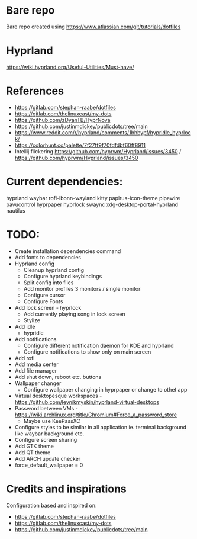 # Bare repo
Bare repo created using https://www.atlassian.com/git/tutorials/dotfiles

# Hyprland
https://wiki.hyprland.org/Useful-Utilities/Must-have/

# References
* https://gitlab.com/stephan-raabe/dotfiles
* https://gitlab.com/thelinuxcast/my-dots
* https://github.com/zDyanTB/HyprNova
* https://github.com/justinmdickey/publicdots/tree/main
* https://www.reddit.com/r/hyprland/comments/1bhbypf/hypridle_hyprlock/
* https://colorhunt.co/palette/7f27ff9f70fdfdbf60ff8911
* Intellij flickering https://github.com/hyprwm/Hyprland/issues/3450 / https://github.com/hyprwm/Hyprland/issues/3450

# Current dependencies:
hyprland waybar rofi-lbonn-wayland kitty papirus-icon-theme pipewire pavucontrol hyprpaper hyprlock swaync xdg-desktop-portal-hyprland nautilus

# TODO:
* Create installation dependencies command
* Add fonts to dependencies
* Hyprland config
    * Cleanup hyprland config
    * Configure hyprland keybindings
    * Split config into files
    * Add monitor profiles 3 monitors / single monitor
    * Configure cursor
    * Configure Fonts
* Add lock screen - hyprlock
    * Add currently playing song in lock screen
    * Stylize
* Add idle
    * hypridle
* Add notifications
    * Configure different notification daemon for KDE and hyprland
    * Configure notifications to show only on main screen
* Add rofi
* Add media center
* Add file manager
* Add shut down, reboot etc. buttons
* Wallpaper changer
    * Configure wallpaper changing in hyprpaper or change to othet app
* Virtual desktopesque workspaces - https://github.com/levnikmyskin/hyprland-virtual-desktops
* Password between VMs - https://wiki.archlinux.org/title/Chromium#Force_a_password_store
    * Maybe use KeePassXC
* Configure styles to be similar in all application ie. terminal background like waybar background etc.
* Configure screen sharing
* Add GTK theme
* Add QT theme
* Add ARCH update checker
* force_default_wallpaper = 0

# Credits and inspirations
Configuration based and inspired on:
* https://gitlab.com/stephan-raabe/dotfiles
* https://gitlab.com/thelinuxcast/my-dots
* https://github.com/justinmdickey/publicdots/tree/main